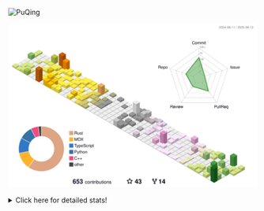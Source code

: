 ![PuQing](https://user-images.githubusercontent.com/27223114/171565019-9a56fae6-b08b-421f-99db-7e830da42371.png)

![](./profile-3d-contrib/profile-season-animate.svg)

<details>
<summary>Click here for detailed stats!</summary>

<!--START_SECTION:waka-->
![Lines of code](https://img.shields.io/badge/From%20Hello%20World%20I%27ve%20Written-2.5%20million%20lines%20of%20code-blue)

**🐱 My GitHub Data** 

> 📦 452.9 kB Used in GitHub's Storage 
 > 
> 🏆 367 Contributions in the Year 2025
 > 
> 🚫 Not Opted to Hire
 > 
> 📜 32 Public Repositories 
 > 
> 🔑 34 Private Repositories 
 > 
**I'm an Early 🐤** 

```text
🌞 Morning                895 commits         ██░░░░░░░░░░░░░░░░░░░░░░░   09.61 % 
🌆 Daytime                4014 commits        ███████████░░░░░░░░░░░░░░   43.11 % 
🌃 Evening                2278 commits        ██████░░░░░░░░░░░░░░░░░░░   24.46 % 
🌙 Night                  2125 commits        ██████░░░░░░░░░░░░░░░░░░░   22.82 % 
```


📊 **This Week I Spent My Time On** 

```text
💬 Programming Languages: 
Swift                    7 hrs 47 mins       █████████████████░░░░░░░░   67.16 % 
TypeScript               1 hr 55 mins        ████░░░░░░░░░░░░░░░░░░░░░   16.55 % 
Other                    39 mins             █░░░░░░░░░░░░░░░░░░░░░░░░   05.69 % 
XML                      28 mins             █░░░░░░░░░░░░░░░░░░░░░░░░   04.14 % 
Git Config               20 mins             █░░░░░░░░░░░░░░░░░░░░░░░░   02.95 % 

🔥 Editors: 
VS Code                  11 hrs 36 mins      █████████████████████████   100.00 % 

💻 Operating System: 
Mac                      9 hrs 18 mins       ████████████████████░░░░░   80.14 % 
WSL                      2 hrs 9 mins        █████░░░░░░░░░░░░░░░░░░░░   18.57 % 
Linux                    8 mins              ░░░░░░░░░░░░░░░░░░░░░░░░░   01.29 % 
```


<!--END_SECTION:waka-->
</details>
